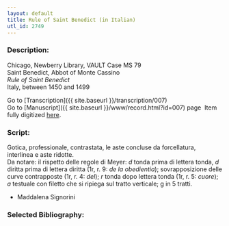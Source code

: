 ```yaml
---
layout: default
title: Rule of Saint Benedict (in Italian)
utl_id: 2749
---
```


###  Description:

Chicago, Newberry Library, VAULT Case MS 79<br>
Saint Benedict, Abbot of Monte Cassino<br>
_Rule of Saint Benedict_<br>
Italy, between 1450 and 1499

Go to [Transcription]({{ site.baseurl }}/transcription/007)<br>
Go to [Manuscript]({{ site.baseurl }}/www/record.html?id=007) page 
Item fully digitized [here](https://collections.newberry.org/asset-management/2KXJ8Z9U79B7).

###  Script:

Gotica, professionale, contrastata, le aste concluse da forcellatura, interlinea e aste ridotte.<br>
Da notare: il rispetto delle regole di Meyer: _d_ tonda prima di lettera tonda, _d_ diritta prima di lettera diritta (1r, r. 9: _de la obedientia_); sovrapposizione delle curve contrapposte (1r, r. 4: _del_); _r_ tonda dopo lettera tonda (1r, r. 5: _cuore_); _a_ testuale con filetto che si ripiega sul tratto verticale; g in 5 tratti.<br>
- Maddalena Signorini

###  Selected Bibliography:




